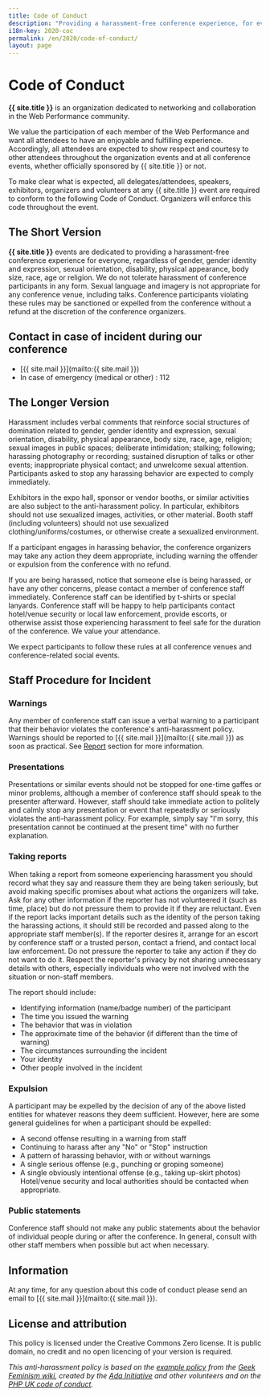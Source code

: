 ```yaml
---
title: Code of Conduct
description: "Providing a harassment-free conference experience, for everyone"
i18n-key: 2020-coc
permalink: /en/2020/code-of-conduct/
layout: page
---
```


# Code of Conduct

**{{ site.title }}** is an organization dedicated to networking and collaboration in the Web Performance community.

We value the participation of each member of the Web Performance and want all attendees to have an enjoyable and fulfilling experience. Accordingly, all attendees are expected to show respect and courtesy to other attendees throughout the organization events and at all conference events, whether officially sponsored by {{ site.title }} or not.

To make clear what is expected, all delegates/attendees, speakers, exhibitors, organizers and volunteers at any {{ site.title }} event are required to conform to the following Code of Conduct. Organizers will enforce this code throughout the event.

## The Short Version

**{{ site.title }}** events are dedicated to providing a harassment-free conference experience for everyone, regardless of gender, gender identity and expression, sexual orientation, disability, physical appearance, body size, race, age or religion. We do not tolerate harassment of conference participants in any form. Sexual language and imagery is not appropriate for any conference venue, including talks. Conference participants violating these rules may be sanctioned or expelled from the conference without a refund at the discretion of the conference organizers.

## Contact in case of incident during our conference

* [{{ site.mail }}](mailto:{{ site.mail }})
* In case of emergency (medical or other) : 112

## The Longer Version

Harassment includes verbal comments that reinforce social structures of domination related to gender, gender identity and expression, sexual orientation, disability, physical appearance, body size, race, age, religion; sexual images in public spaces; deliberate intimidation; stalking; following; harassing photography or recording; sustained disruption of talks or other events; inappropriate physical contact; and unwelcome sexual attention. Participants asked to stop any harassing behavior are expected to comply immediately.

Exhibitors in the expo hall, sponsor or vendor booths, or similar activities are also subject to the anti-harassment policy. In particular, exhibitors should not use sexualized images, activities, or other material. Booth staff (including volunteers) should not use sexualized clothing/uniforms/costumes, or otherwise create a sexualized environment.

If a participant engages in harassing behavior, the conference organizers may take any action they deem appropriate, including warning the offender or expulsion from the conference with no refund.

If you are being harassed, notice that someone else is being harassed, or have any other concerns, please contact a member of conference staff immediately. Conference staff can be identified by t-shirts or special lanyards. Conference staff will be happy to help participants contact hotel/venue security or local law enforcement, provide escorts, or otherwise assist those experiencing harassment to feel safe for the duration of the conference. We value your attendance.

We expect participants to follow these rules at all conference venues and conference-related social events.

## Staff Procedure for Incident

### Warnings

Any member of conference staff can issue a verbal warning to a participant that their behavior violates the conference's anti-harassment policy. Warnings should be reported to [{{ site.mail }}](mailto:{{ site.mail }}) as soon as practical. See [Report](#taking-reports) section for more information.

### Presentations

Presentations or similar events should not be stopped for one-time gaffes or minor problems, although a member of conference staff should speak to the presenter afterward. However, staff should take immediate action to politely and calmly stop any presentation or event that repeatedly or seriously violates the anti-harassment policy. For example, simply say "I'm sorry, this presentation cannot be continued at the present time" with no further explanation.

### Taking reports

When taking a report from someone experiencing harassment you should record what they say and reassure them they are being taken seriously, but avoid making specific promises about what actions the organizers will take. Ask for any other information if the reporter has not volunteered it (such as time, place) but do not pressure them to provide it if they are reluctant. Even if the report lacks important details such as the identity of the person taking the harassing actions, it should still be recorded and passed along to the appropriate staff member(s). If the reporter desires it, arrange for an escort by conference staff or a trusted person, contact a friend, and contact local law enforcement. Do not pressure the reporter to take any action if they do not want to do it. Respect the reporter's privacy by not sharing unnecessary details with others, especially individuals who were not involved with the situation or non-staff members.

The report should include:

* Identifying information (name/badge number) of the participant
* The time you issued the warning
* The behavior that was in violation
* The approximate time of the behavior (if different than the time of warning)
* The circumstances surrounding the incident
* Your identity
* Other people involved in the incident

### Expulsion

A participant may be expelled by the decision of any of the above listed entities for whatever reasons they deem sufficient. However, here are some general guidelines for when a participant should be expelled:

* A second offense resulting in a warning from staff
* Continuing to harass after any "No" or "Stop" instruction
* A pattern of harassing behavior, with or without warnings
* A single serious offense (e.g., punching or groping someone)
* A single obviously intentional offense (e.g., taking up-skirt photos) Hotel/venue security and local authorities should be contacted when appropriate.

### Public statements

Conference staff should not make any public statements about the behavior of individual people during or after the conference. In general, consult with other staff members when possible but act when necessary.

## Information

At any time, for any question about this code of conduct please send an email to [{{ site.mail }}](mailto:{{ site.mail }}).

## License and attribution

This policy is licensed under the Creative Commons Zero license. It is public domain, no credit and no open licencing of your version is required.

*This anti-harassment policy is based on the [example policy](http://geekfeminism.wikia.com/wiki/Conference_anti-harassment/Policy) from the [Geek Feminism wiki](http://geekfeminism.wikia.com/wiki/Geek_Feminism_Wiki), created by the [Ada Initiative](https://adainitiative.org/) and other volunteers and on the [PHP UK code of conduct](http://phpconference.co.uk/conduct/).*
